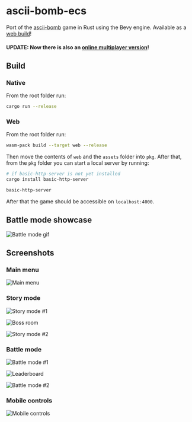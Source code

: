 # ascii-bomb-ecs

Port of the [ascii-bomb](https://github.com/aleksa2808/ascii-bomb) game in Rust using the Bevy engine. Available as a [web build](https://aleksa2808.github.io/ascii-bomb-ecs/)!

#### UPDATE: Now there is also an [online multiplayer version](https://github.com/aleksa2808/ascii-bomb-ecs-mp)!

## Build

### Native

From the root folder run:

```bash
cargo run --release
```

### Web

From the root folder run:

```bash
wasm-pack build --target web --release
```

Then move the contents of `web` and the `assets` folder into `pkg`. After that, from the `pkg` folder you can start a local server by running:

```bash
# if basic-http-server is not yet installed
cargo install basic-http-server

basic-http-server
```

After that the game should be accessible on `localhost:4000`.

## Battle mode showcase

![Battle mode gif](doc/battle_mode.gif)

## Screenshots

### Main menu

![Main menu](doc/main_menu.png)

### Story mode

![Story mode #1](doc/story_mode1.png)

![Boss room](doc/boss_room.png)

![Story mode #2](doc/story_mode2.png)

### Battle mode

![Battle mode #1](doc/battle_mode1.png)

![Leaderboard](doc/leaderboard.png)

![Battle mode #2](doc/battle_mode2.png)

### Mobile controls

![Mobile controls](doc/mobile.png)
